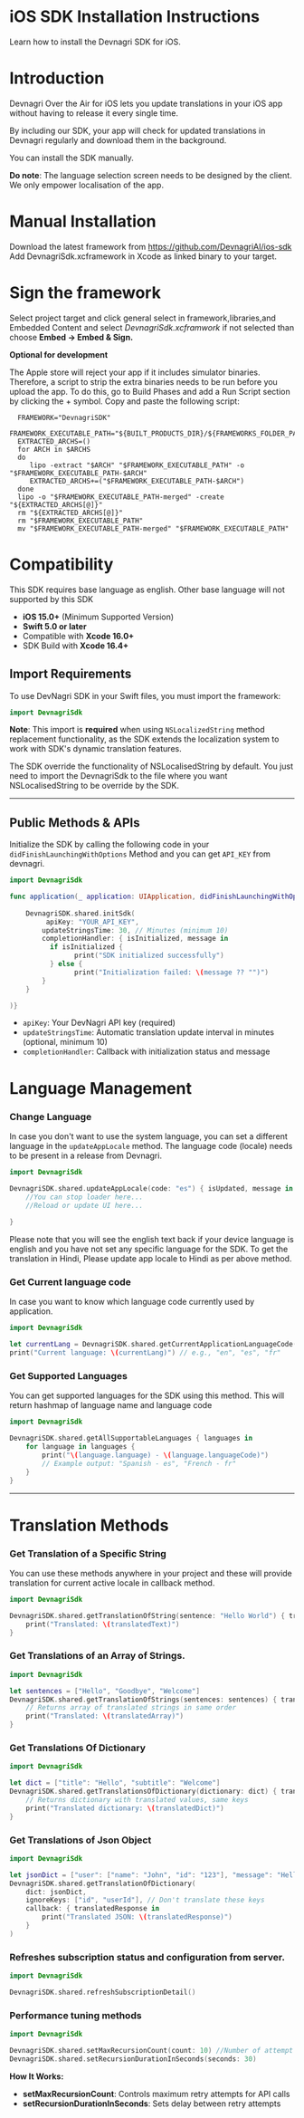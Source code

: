 # iOS SDK Installation Instructions
Learn how to install the Devnagri SDK for iOS.

# Introduction
Devnagri Over the Air for iOS lets you update translations in your iOS app without having to release it every single time.

By including our SDK, your app will check for updated translations in Devnagri regularly and download them in the background.

You can install the SDK manually.

**Do note**: The language selection screen needs to be designed by the client. We only empower localisation of the app.

# Manual Installation
Download the latest framework from https://github.com/DevnagriAI/ios-sdk
Add DevnagriSdk.xcframework in Xcode as linked binary to your target.

# Sign the framework

Select project target and click general select in framework,libraries,and Embedded Content and select *DevnagriSdk.xcframwork* if not selected 
than choose **Embed -> Embed & Sign.**


**Optional for development**

The Apple store will reject your app if it includes simulator binaries. Therefore, a script to strip the extra binaries needs to be run before you upload the app. To do this, go to Build Phases and add a Run Script section by clicking the + symbol. Copy and paste the following script:

      FRAMEWORK="DevnagriSDK"
      FRAMEWORK_EXECUTABLE_PATH="${BUILT_PRODUCTS_DIR}/${FRAMEWORKS_FOLDER_PATH}/$FRAMEWORK.framework/$FRAMEWORK"
      EXTRACTED_ARCHS=()
      for ARCH in $ARCHS
      do
         lipo -extract "$ARCH" "$FRAMEWORK_EXECUTABLE_PATH" -o "$FRAMEWORK_EXECUTABLE_PATH-$ARCH"
         EXTRACTED_ARCHS+=("$FRAMEWORK_EXECUTABLE_PATH-$ARCH")
      done
      lipo -o "$FRAMEWORK_EXECUTABLE_PATH-merged" -create "${EXTRACTED_ARCHS[@]}"
      rm "${EXTRACTED_ARCHS[@]}"
      rm "$FRAMEWORK_EXECUTABLE_PATH"
      mv "$FRAMEWORK_EXECUTABLE_PATH-merged" "$FRAMEWORK_EXECUTABLE_PATH"

# Compatibility
This SDK requires base language as english. Other base language will not supported by this SDK

- **iOS 15.0+** (Minimum Supported Version)
- **Swift 5.0 or later**
- Compatible with **Xcode 16.0+**
- SDK Build with **Xcode 16.4+**

## Import Requirements

To use DevNagri SDK in your Swift files, you must import the framework:

```swift
import DevnagriSdk
```

**Note**: This import is **required** when using `NSLocalizedString` method replacement functionality, as the SDK extends the localization system to work with SDK's dynamic translation features.

The SDK override the functionality of NSLocalisedString by default. You just need to import the DevnagriSdk to the file where you want NSLocalisedString to be override by the SDK.

---

## Public Methods & APIs
Initialize the SDK by calling the following code in your `didFinishLaunchingWithOptions` Method and you can get `API_KEY` from devnagri.

```swift
import DevnagriSdk

func application(_ application: UIApplication, didFinishLaunchingWithOptions launchOptions: [UIApplication.LaunchOptionsKey: Any]?) -> Bool {
   
    DevnagriSDK.shared.initSdk( 
         apiKey: "YOUR_API_KEY",
        updateStringsTime: 30, // Minutes (minimum 10)
        completionHandler: { isInitialized, message in
          if isInitialized {
                print("SDK initialized successfully")
          } else {
                print("Initialization failed: \(message ?? "")")
        }
    }

)}
```
- `apiKey`: Your DevNagri API key (required)
- `updateStringsTime`: Automatic translation update interval in minutes (optional, minimum 10)
- `completionHandler`: Callback with initialization status and message


# Language Management
### **Change Language**   
In case you don't want to use the system language, you can set a different language in the `updateAppLocale` method. The language code (locale) needs to be present in a release from Devnagri.

```swift
import DevnagriSdk

DevnagriSDK.shared.updateAppLocale(code: "es") { isUpdated, message in
    //You can stop loader here...
    //Reload or update UI here...
    
}
```   
  Please note that you will see the english text back if your device language is english and you have not set any specific language for the SDK. To get the translation in Hindi, Please update app locale to Hindi as per above method.
   
### **Get Current language code** ###
In case you want to know which language code currently used by application.

```swift
import DevnagriSdk

let currentLang = DevnagriSDK.shared.getCurrentApplicationLanguageCode()
print("Current language: \(currentLang)") // e.g., "en", "es", "fr"
```  
   
### **Get Supported Languages** ###
You can get supported languages for the SDK using this method. This will return hashmap of language name and language code

```swift
import DevnagriSdk

DevnagriSDK.shared.getAllSupportableLanguages { languages in
    for language in languages {
        print("\(language.language) - \(language.languageCode)")
        // Example output: "Spanish - es", "French - fr"
    }
}
```
    
---
   
# Translation Methods 
### **Get Translation of a Specific String** ###
You can use these methods anywhere in your project and these will provide translation for current active locale in callback method.


```swift
import DevnagriSdk

DevnagriSDK.shared.getTranslationOfString(sentence: "Hello World") { translatedText in
    print("Translated: \(translatedText)")
}
```

### **Get Translations of an Array of Strings.** ###

```swift
import DevnagriSdk

let sentences = ["Hello", "Goodbye", "Welcome"]
DevnagriSDK.shared.getTranslationOfStrings(sentences: sentences) { translatedArray in
    // Returns array of translated strings in same order
    print("Translated: \(translatedArray)")
}
```

### **Get Translations Of Dictionary** ###

```swift
import DevnagriSdk

let dict = ["title": "Hello", "subtitle": "Welcome"]
DevnagriSDK.shared.getTranslationsOfDictionary(dictionary: dict) { translatedDict in
    // Returns dictionary with translated values, same keys
    print("Translated dictionary: \(translatedDict)")
}
```

### **Get Translations of Json Object** ###
```swift
import DevnagriSdk

let jsonDict = ["user": ["name": "John", "id": "123"], "message": "Hello"]
DevnagriSDK.shared.getTranslationOfDictionary(
    dict: jsonDict,
    ignoreKeys: ["id", "userId"], // Don't translate these keys
    callback: { translatedResponse in
        print("Translated JSON: \(translatedResponse)")
    }
)
```

 
### **Refreshes subscription status and configuration from server.** ###

```swift
import DevnagriSdk

DevnagriSDK.shared.refreshSubscriptionDetail()
```

### **Performance tuning methods** ###

```swift
import DevnagriSdk

DevnagriSDK.shared.setMaxRecursionCount(count: 10) //Number of attempt to get the translations if not received.
DevnagriSDK.shared.setRecursionDurationInSeconds(seconds: 30)
```

**How It Works:**
- **setMaxRecursionCount**: Controls maximum retry attempts for API calls
- **setRecursionDurationInSeconds**: Sets delay between retry attempts

